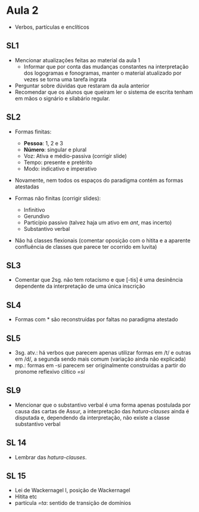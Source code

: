 # Aula 2

- Verbos, partículas e 
  enclíticos

## SL1

- Mencionar atualizações
  feitas ao material da aula
  1
  - Informar que por conta 
  das mudanças constantes na
  interpretação dos 
  logogramas e fonogramas, 
  manter o material 
  atualizado  por vezes se 
  torna uma tarefa ingrata
- Perguntar sobre dúvidas 
  que restaram da aula 
  anterior
- Recomendar que os alunos
  que queiram ler o sistema
  de escrita tenham em mãos o
  signário e silabário
  regular.

## SL2

- Formas finitas:
  - **Pessoa**: 1, 2 e 3
  - **Número**: singular e 
    plural
  - Voz: Ativa e médio-passiva
    (corrigir slide)
  - Tempo: presente e
    pretérito
  - Modo: indicativo e
    imperativo

- Novamente, nem todos os
  espaços do paradigma contém
  as formas atestadas

- Formas não finitas (corrigir
  slides):
  - Infinitivo
  - Gerundivo
  - Particípio passivo (talvez
    haja um ativo em _ant_, 
    mas incerto)
  - Substantivo verbal


- Não há classes flexionais
  (comentar oposição com o
  hitita e a aparente
  confluência de classes que
  parece ter ocorrido em
  luvita)


## SL3

- Comentar que 2sg. não tem
  rotacismo e que [-tis] é uma
  desinência dependente da
  interpretação de uma única
  inscrição

## SL4

- Formas com * são
  reconstruídas por faltas no
  paradigma atestado

## SL5

- 3sg. atv.: há verbos que
  parecem apenas utilizar
  formas em /t/ e outras em
  /d/, a segunda sendo mais
  comum (variação ainda não
  explicada)
- mp.: formas em -si parecem
  ser originalmente construídas
  a partir do pronome
  reflexivo clítico _=si_


## SL9

- Mencionar que o substantivo
  verbal é uma forma apenas
  postulada por causa das
  cartas de Assur, a
  interpretação das
  _hatura-clauses_ ainda é
  disputada e, dependendo da
  interpretação, não existe a
  classe substantivo verbal

## SL 14

- Lembrar das _hatura-clauses_.

## SL 15

- Lei de Wackernagel I, posição de Wackernagel
- Hitita etc
- partícula _=ta_: sentido de transição de domínios

